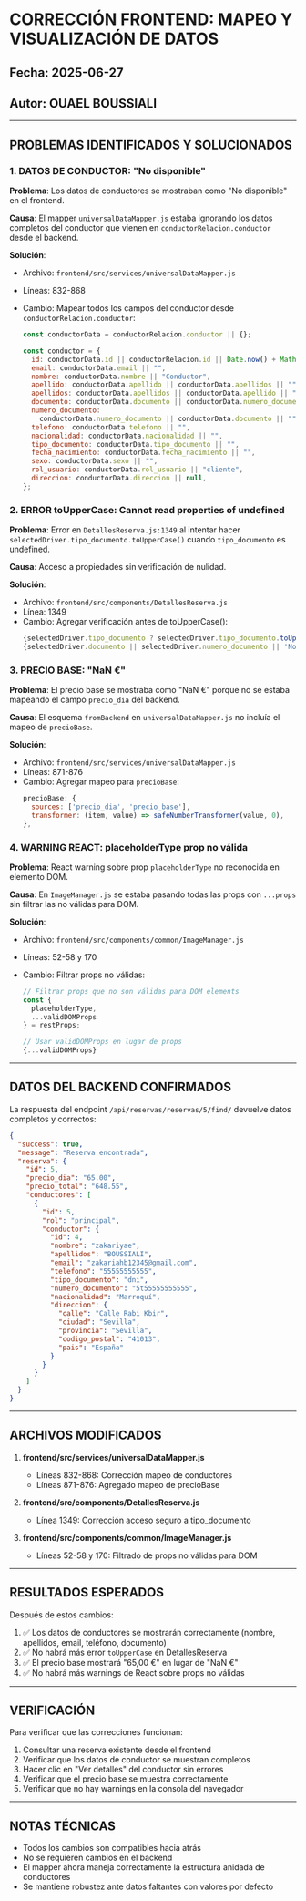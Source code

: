# CORRECCIÓN FRONTEND: MAPEO Y VISUALIZACIÓN DE DATOS

## Fecha: 2025-06-27

## Autor: OUAEL BOUSSIALI

---

## PROBLEMAS IDENTIFICADOS Y SOLUCIONADOS

### 1. **DATOS DE CONDUCTOR: "No disponible"**

**Problema**: Los datos de conductores se mostraban como "No disponible" en el frontend.

**Causa**: El mapper `universalDataMapper.js` estaba ignorando los datos completos del conductor que vienen en `conductorRelacion.conductor` desde el backend.

**Solución**:

- Archivo: `frontend/src/services/universalDataMapper.js`
- Líneas: 832-868
- Cambio: Mapear todos los campos del conductor desde `conductorRelacion.conductor`:

  ```javascript
  const conductorData = conductorRelacion.conductor || {};

  const conductor = {
    id: conductorData.id || conductorRelacion.id || Date.now() + Math.random(),
    email: conductorData.email || "",
    nombre: conductorData.nombre || "Conductor",
    apellido: conductorData.apellido || conductorData.apellidos || "",
    apellidos: conductorData.apellidos || conductorData.apellido || "",
    documento: conductorData.documento || conductorData.numero_documento || "",
    numero_documento:
      conductorData.numero_documento || conductorData.documento || "",
    telefono: conductorData.telefono || "",
    nacionalidad: conductorData.nacionalidad || "",
    tipo_documento: conductorData.tipo_documento || "",
    fecha_nacimiento: conductorData.fecha_nacimiento || "",
    sexo: conductorData.sexo || "",
    rol_usuario: conductorData.rol_usuario || "cliente",
    direccion: conductorData.direccion || null,
  };
  ```

### 2. **ERROR toUpperCase: Cannot read properties of undefined**

**Problema**: Error en `DetallesReserva.js:1349` al intentar hacer `selectedDriver.tipo_documento.toUpperCase()` cuando `tipo_documento` es undefined.

**Causa**: Acceso a propiedades sin verificación de nulidad.

**Solución**:

- Archivo: `frontend/src/components/DetallesReserva.js`
- Línea: 1349
- Cambio: Agregar verificación antes de toUpperCase():
  ```javascript
  {selectedDriver.tipo_documento ? selectedDriver.tipo_documento.toUpperCase() : 'N/A'}:{' '}
  {selectedDriver.documento || selectedDriver.numero_documento || 'No disponible'}
  ```

### 3. **PRECIO BASE: "NaN €"**

**Problema**: El precio base se mostraba como "NaN €" porque no se estaba mapeando el campo `precio_dia` del backend.

**Causa**: El esquema `fromBackend` en `universalDataMapper.js` no incluía el mapeo de `precioBase`.

**Solución**:

- Archivo: `frontend/src/services/universalDataMapper.js`
- Líneas: 871-876
- Cambio: Agregar mapeo para `precioBase`:
  ```javascript
  precioBase: {
    sources: ['precio_dia', 'precio_base'],
    transformer: (item, value) => safeNumberTransformer(value, 0),
  },
  ```

### 4. **WARNING REACT: placeholderType prop no válida**

**Problema**: React warning sobre prop `placeholderType` no reconocida en elemento DOM.

**Causa**: En `ImageManager.js` se estaba pasando todas las props con `...props` sin filtrar las no válidas para DOM.

**Solución**:

- Archivo: `frontend/src/components/common/ImageManager.js`
- Líneas: 52-58 y 170
- Cambio: Filtrar props no válidas:

  ```javascript
  // Filtrar props que no son válidas para DOM elements
  const {
    placeholderType,
    ...validDOMProps
  } = restProps;

  // Usar validDOMProps en lugar de props
  {...validDOMProps}
  ```

---

## DATOS DEL BACKEND CONFIRMADOS

La respuesta del endpoint `/api/reservas/reservas/5/find/` devuelve datos completos y correctos:

```json
{
  "success": true,
  "message": "Reserva encontrada",
  "reserva": {
    "id": 5,
    "precio_dia": "65.00",
    "precio_total": "648.55",
    "conductores": [
      {
        "id": 5,
        "rol": "principal",
        "conductor": {
          "id": 4,
          "nombre": "zakariyae",
          "apellidos": "BOUSSIALI",
          "email": "zakariahb12345@gmail.com",
          "telefono": "55555555555",
          "tipo_documento": "dni",
          "numero_documento": "5t55555555555",
          "nacionalidad": "Marroquí",
          "direccion": {
            "calle": "Calle Rabi Kbir",
            "ciudad": "Sevilla",
            "provincia": "Sevilla",
            "codigo_postal": "41013",
            "pais": "España"
          }
        }
      }
    ]
  }
}
```

---

## ARCHIVOS MODIFICADOS

1. **frontend/src/services/universalDataMapper.js**

   - Líneas 832-868: Corrección mapeo de conductores
   - Líneas 871-876: Agregado mapeo de precioBase

2. **frontend/src/components/DetallesReserva.js**

   - Línea 1349: Corrección acceso seguro a tipo_documento

3. **frontend/src/components/common/ImageManager.js**
   - Líneas 52-58 y 170: Filtrado de props no válidas para DOM

---

## RESULTADOS ESPERADOS

Después de estos cambios:

1. ✅ Los datos de conductores se mostrarán correctamente (nombre, apellidos, email, teléfono, documento)
2. ✅ No habrá más error `toUpperCase` en DetallesReserva
3. ✅ El precio base mostrará "65,00 €" en lugar de "NaN €"
4. ✅ No habrá más warnings de React sobre props no válidas

---

## VERIFICACIÓN

Para verificar que las correcciones funcionan:

1. Consultar una reserva existente desde el frontend
2. Verificar que los datos de conductor se muestran completos
3. Hacer clic en "Ver detalles" del conductor sin errores
4. Verificar que el precio base se muestra correctamente
5. Verificar que no hay warnings en la consola del navegador

---

## NOTAS TÉCNICAS

- Todos los cambios son compatibles hacia atrás
- No se requieren cambios en el backend
- El mapper ahora maneja correctamente la estructura anidada de conductores
- Se mantiene robustez ante datos faltantes con valores por defecto
